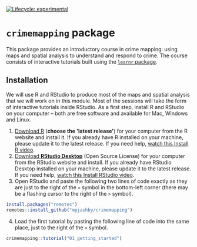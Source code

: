 <!-- badges: start -->
[![Lifecycle: experimental](https://img.shields.io/badge/lifecycle-experimental-orange.svg)](https://www.tidyverse.org/lifecycle/#experimental)
<!-- badges: end -->

# `crimemapping` package

This package provides an introductory course in crime mapping: using maps and 
spatial analysis to understand and respond to crime. The course consists of 
interactive tutorials built using the 
[`learnr` package](https://rstudio.github.io/learnr/).



## Installation

We will use R and RStudio to produce most of the maps and spatial analysis that 
we will work on in this module. Most of the sessions will take the form of 
interactive tutorials inside RStudio. As a first step, install R and RStudio on 
your computer – both are free software and available for Mac, Windows and Linux.

  1. [Download R](https://cran.r-project.org/) (**choose the 'latest
     release'**) for your computer from the R website and install it. If you 
     already have R installed on your machine, please update it to the latest 
     release. If you need help, [watch this Install R 
     video](https://vimeo.com/203516510).
  2. [Download **RStudio 
     Desktop**](https://rstudio.com/products/rstudio/download/) (Open Source 
     License) for your computer from the RStudio website and install. If you 
     already have RStudio Desktop installed on your machine, please update it to 
     the latest release. If you need help, [watch this Install RStudio 
     video](https://vimeo.com/203516968).
  3. Open RStudio and paste the following two lines of code exactly as they
     are just to the right of the `>` symbol in the bottom-left corner (there 
     may be a flashing cursor to the right of the `>` symbol).

```r
install.packages("remotes")
remotes::install_github("mpjashby/crimemapping")
```

  4. Load the first tutorial by pasting the following line of code into the same 
     place, just to the right of the `>` symbol.

```r
crimemapping::tutorial("01_getting_started")
```
